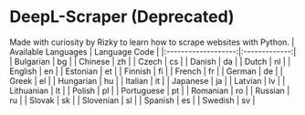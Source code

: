 # DeepL-Scraper (Deprecated)
Made with curiosity by Rizky to learn how to scrape websites with Python.
| Available Languages | Language Code |
|:-------------------:|:-------------:|
|      Bulgarian      |       bg      |
|       Chinese       |       zh      |
|        Czech        |       cs      |
|        Danish       |       da      |
|        Dutch        |       nl      |
|       English       |       en      |
|       Estonian      |       et      |
|       Finnish       |       fi      |
|        French       |       fr      |
|        German       |       de      |
|        Greek        |       el      |
|      Hungarian      |       hu      |
|       Italian       |       it      |
|       Japanese      |       ja      |
|       Latvian       |       lv      |
|      Lithuanian     |       lt      |
|        Polish       |       pl      |
|      Portuguese     |       pt      |
|       Romanian      |       ro      |
|       Russian       |       ru      |
|        Slovak       |       sk      |
|      Slovenian      |       sl      |
|       Spanish       |       es      |
|       Swedish       |       sv      |
